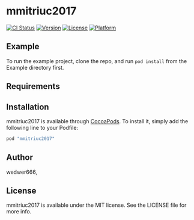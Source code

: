 # mmitriuc2017

[![CI Status](http://img.shields.io/travis/wedwer666/mmitriuc2017.svg?style=flat)](https://travis-ci.org/wedwer666/mmitriuc2017)
[![Version](https://img.shields.io/cocoapods/v/mmitriuc2017.svg?style=flat)](http://cocoapods.org/pods/mmitriuc2017)
[![License](https://img.shields.io/cocoapods/l/mmitriuc2017.svg?style=flat)](http://cocoapods.org/pods/mmitriuc2017)
[![Platform](https://img.shields.io/cocoapods/p/mmitriuc2017.svg?style=flat)](http://cocoapods.org/pods/mmitriuc2017)

## Example

To run the example project, clone the repo, and run `pod install` from the Example directory first.

## Requirements

## Installation

mmitriuc2017 is available through [CocoaPods](http://cocoapods.org). To install
it, simply add the following line to your Podfile:

```ruby
pod "mmitriuc2017"
```

## Author

wedwer666, 

## License

mmitriuc2017 is available under the MIT license. See the LICENSE file for more info.
